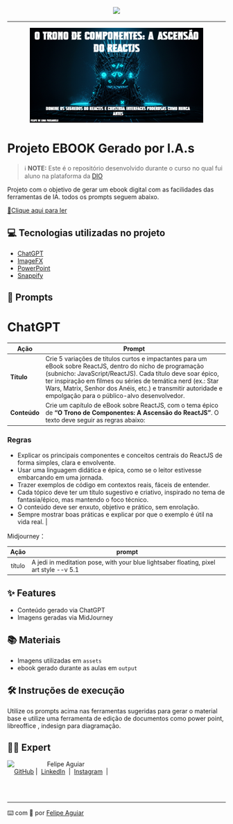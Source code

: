 <p align="center">
    <img width="100" src=".github/assets/banner.png">
</p>


-------


<p align="center">
<img 
    src="./assets/Capa do eBook.jpg"
    width="400"  
/>
</p>

# Projeto EBOOK Gerado por I.A.s


 > ℹ️ **NOTE:** Este é o repositório desenvolvido durante o curso no qual fui aluno na plataforma da [DIO](https://dio.me)

Projeto com o objetivo de gerar um ebook digital com as facilidades das ferramentas de IA. todos os prompts
seguem abaixo.

<a href="https://github.com/Felipe-de-Lima-Passarelli/eBook-feito-com-IA/blob/main/output/eBook%20ReactJS.pdf" title="View PDF now"> 📕Clique aqui para ler</a>

## 💻 Tecnologias utilizadas no projeto

- [ChatGPT](https://chat.openai.com/) 
- [ImageFX](https://labs.google/fx/pt/tools/image-fx)
- [PowerPoint](https://www.microsoft.com/en/microsoft-365/powerpoint)
- [Snappify](https://snappify.com)

## 🧠 Prompts


# ChatGPT

| Ação     | Prompt                                                                                                                                                                                                                                                                     |
|----------|----------------------------------------------------------------------------------------------------------------------------------------------------------------------------------------------------------------------------------------------------------------------------|
| **Título**   | Crie 5 variações de títulos curtos e impactantes para um eBook sobre ReactJS, dentro do nicho de programação (subnicho: JavaScript/ReactJS). Cada título deve soar épico, ter inspiração em filmes ou séries de temática nerd (ex.: Star Wars, Matrix, Senhor dos Anéis, etc.) e transmitir autoridade e empolgação para o público-alvo desenvolvedor. |
| **Conteúdo** | Crie um capítulo de eBook sobre ReactJS, com o tema épico de **“O Trono de Componentes: A Ascensão do ReactJS”**. O texto deve seguir as regras abaixo:  

### Regras
- Explicar os principais componentes e conceitos centrais do ReactJS de forma simples, clara e envolvente.  
- Usar uma linguagem didática e épica, como se o leitor estivesse embarcando em uma jornada.  
- Trazer exemplos de código em contextos reais, fáceis de entender.  
- Cada tópico deve ter um título sugestivo e criativo, inspirado no tema de fantasia/épico, mas mantendo o foco técnico.  
- O conteúdo deve ser enxuto, objetivo e prático, sem enrolação.  
- Sempre mostrar boas práticas e explicar por que o exemplo é útil na vida real. |


Midjourney：

|  Ação  | prompt                                                                                 |
| :----: | -------------------------------------------------------------------------------------- |
| título | A jedi in meditation pose, with your blue lightsaber floating, pixel art style --v 5.1 |

## ✨ Features

- Conteúdo gerado via ChatGPT
- Imagens geradas via MidJourney

## 📚 Materiais

- Imagens utilizadas em `assets`
- ebook gerado durante as aulas em `output`

## 🛠️ Instruções de execução

Utilize os prompts acima nas ferramentas sugeridas para gerar o material base e utilize uma ferramenta de edição de documentos como power point, libreoffice , indesign para diagramação.

## 👨‍💻 Expert

<p>
    <img 
      align=left 
      margin=10 
      width=80 
      src="https://avatars.githubusercontent.com/u/37452836?v=4"
    />
    <p>&nbsp&nbsp&nbspFelipe Aguiar<br>
    &nbsp&nbsp&nbsp
    <a href="https://github.com/felipeAguiarCode">
    GitHub</a>&nbsp;|&nbsp;
    <a href="www.linkedin.com/in/
felipe-exe">LinkedIn</a>
&nbsp;|&nbsp;
    <a href="https://www.instagram.com/felipeaguiar.exe/">
    Instagram</a>
&nbsp;|&nbsp;</p>
</p>
<br/><br/>
<p>

---

⌨️ com 💜 por [Felipe Aguiar](https://github.com/felipeAguiarCode)
